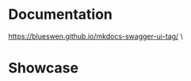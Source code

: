 # Documentation
https://blueswen.github.io/mkdocs-swagger-ui-tag/ \

# Showcase
<swagger-ui src="https://petstore.swagger.io/v2/swagger.json"/>